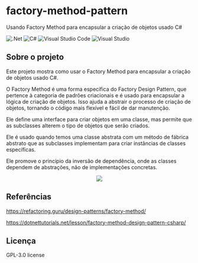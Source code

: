 # factory-method-pattern
Usando Factory Method para encapsular a criação de objetos usado C#

![.Net](https://img.shields.io/badge/.NET-5C2D91?style=for-the-badge&logo=.net&logoColor=white)
![C#](https://img.shields.io/badge/c%23-%23239120.svg?style=for-the-badge&logo=c-sharp&logoColor=white)
![Visual Studio Code](https://img.shields.io/badge/Visual%20Studio%20Code-0078d7.svg?style=for-the-badge&logo=visual-studio-code&logoColor=white)
![Visual Studio](https://img.shields.io/badge/Visual%20Studio-5C2D91.svg?style=for-the-badge&logo=visual-studio&logoColor=white)

## Sobre o projeto
Este projeto mostra como usar o Factory Method para encapsular a criação de objetos usado C#.

O Factory Method é uma forma específica do Factory Design Pattern, que pertence à categoria de padrões criacionais e é usado para encapsular a lógica de criação de objetos. Isso ajuda a abstrair o processo de criação de objetos, tornando o código mais flexível e fácil de dar manutenção.

Ele define uma interface para criar objetos em uma classe, mas permite que as subclasses alterem o tipo de objetos que serão criados.

Ele é usado quando temos uma classe abstrata com um método de fábrica abstrato que as subclasses implementam para criar instâncias de classes específicas.

Ele promove o princípio da inversão de dependência, onde as classes dependem de abstrações, não de implementações concretas.

<div align="center">
    <img src="https://github.com/jfs-dev/factory-method-pattern/assets/54154628/f29faf93-3e78-44eb-b8f2-0b854a81a5e9"</img>
</div>

## Referências
https://refactoring.guru/design-patterns/factory-method/

https://dotnettutorials.net/lesson/factory-method-design-pattern-csharp/

## Licença
GPL-3.0 license

